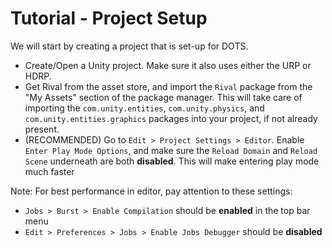 
# Tutorial - Project Setup

We will start by creating a project that is set-up for DOTS.

- Create/Open a Unity project. Make sure it also uses either the URP or HDRP. 
- Get Rival from the asset store, and import the `Rival` package from the "My Assets" section of the package manager. This will take care of importing the `com.unity.entities`, `com.unity.physics`, and `com.unity.entities.graphics` packages into your project, if not already present.
- (RECOMMENDED) Go to `Edit > Project Settings > Editor`. Enable `Enter Play Mode Options`, and make sure the `Reload Domain` and `Reload Scene` underneath are both **disabled**. This will make entering play mode much faster

Note: For best performance in editor, pay attention to these settings:
* `Jobs > Burst > Enable Compilation` should be **enabled** in the top bar menu
* `Edit > Preferences > Jobs > Enable Jobs Debugger` should be **disabled**